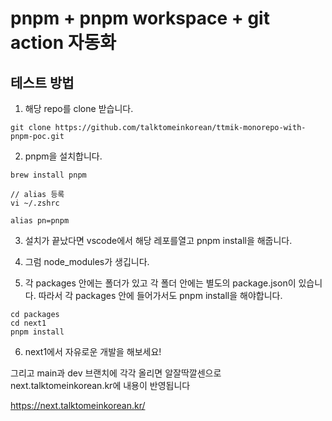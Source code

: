 # pnpm + pnpm workspace + git action 자동화 

## 테스트 방법

1. 해당 repo를 clone 받습니다.

```
git clone https://github.com/talktomeinkorean/ttmik-monorepo-with-pnpm-poc.git
```

2. pnpm을 설치합니다.
```
brew install pnpm

// alias 등록
vi ~/.zshrc

alias pn=pnpm
```

3. 설치가 끝났다면 vscode에서 해당 레포를열고 pnpm install을 해줍니다.

4. 그럼 node_modules가 생깁니다.

5. 각 packages 안에는 폴더가 있고 각 폴더 안에는 별도의 package.json이 있습니다.
따라서 각 packages 안에 들어가서도 pnpm install을 해야합니다. 

```
cd packages
cd next1
pnpm install
```

6. next1에서 자유로운 개발을 해보세요!

그리고 main과 dev 브랜치에 각각 올리면 알잘딱깔센으로 next.talktomeinkorean.kr에 내용이 반영됩니다

https://next.talktomeinkorean.kr/